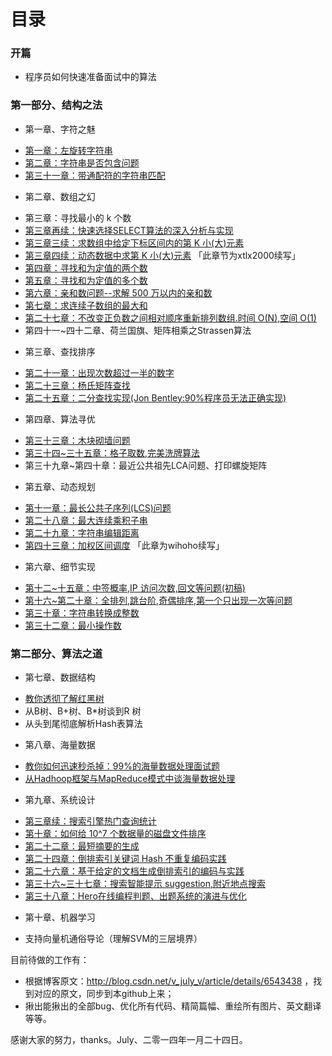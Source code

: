 目录
==============================

### 开篇
* 程序员如何快速准备面试中的算法


### 第一部分、结构之法
* 第一章、字符之魅
 - [第一章：左旋转字符串](01.0.md)
 - [第二章：字符串是否包含问题](02.0.md)
 - [第三十一章：带通配符的字符串匹配](31.0.md)
* 第二章、数组之幻
 - 第三章：寻找最小的 k 个数 
 - [第三章再续：快速选择SELECT算法的深入分析与实现](03.2.md)
 - [第三章三续：求数组中给定下标区间内的第 K 小(大)元素](03.3.md)
 - [第三章四续：动态数据中求第 K 小(大)元素](03.4.md) 「此章节为xtlx2000续写」
 - [第四章：寻找和为定值的两个数](04.0.md)
 - [第五章：寻找和为定值的多个数](05.0.md)
 - [第六章：亲和数问题--求解 500 万以内的亲和数](06.0.md)
 - [第七章：求连续子数组的最大和](07.0.md)
 - [第二十七章：不改变正负数之间相对顺序重新排列数组.时间 O(N),空间 O(1)](27.0.md)
 - 第四十一~四十二章、荷兰国旗、矩阵相乘之Strassen算法
* 第三章、查找排序
 - [第二十一章：出现次数超过一半的数字](21.0.md)
 - [第二十三章：杨氏矩阵查找](23.0.md)
 - [第二十五章：二分查找实现(Jon Bentley:90%程序员无法正确实现)](25.0.md)
* 第四章、算法寻优
 - [第三十三章：木块砌墙问题](33.0.md)
 - [第三十四~三十五章：格子取数,完美洗牌算法](34-35.0.md)
 - 第三十九章~第四十章：最近公共祖先LCA问题、打印螺旋矩阵 
* 第五章、动态规划
 - [第十一章：最长公共子序列(LCS)问题](11.0.md)
 - [第二十八章：最大连续乘积子串](28.0.md)
 - [第二十九章：字符串编辑距离](29.0.md)
 - [第四十三章：加权区间调度](43.0.md)  「此章为wihoho续写」
* 第六章、细节实现
 - [第十二~十五章：中签概率,IP 访问次数,回文等问题(初稿)](12~15.0.md)
 - [第十六~第二十章：全排列,跳台阶,奇偶排序,第一个只出现一次等问题](16.0~20.0.md)
 - [第三十章：字符串转换成整数](30.0.md)
 - [第三十二章：最小操作数](32.0.md)

### 第二部分、算法之道
* 第七章、数据结构
 - [教你透彻了解红黑树](07.1.md)
 - 从B树、B+树、B*树谈到R 树
 - 从头到尾彻底解析Hash表算法
* 第八章、海量数据
 - [教你如何迅速秒杀掉：99%的海量数据处理面试题](08.1.md)
 - [从Hadhoop框架与MapReduce模式中谈海量数据处理](08.2.md)
* 第九章、系统设计
 - [第三章续：搜索引擎热门查询统计](03.1.md)
 - [第十章：如何给 10^7 个数据量的磁盘文件排序](10.0.md)
 - [第二十二章：最短摘要的生成](22.0.md)
 - [第二十四章：倒排索引关键词 Hash 不重复编码实践](24.0.md)
 - [第二十六章：基于给定的文档生成倒排索引的编码与实践](26.0.md)
 - [第三十六~三十七章：搜索智能提示 suggestion,附近地点搜索](36.0~37.0.md)
 - [第三十八章：Hero在线编程判题、出题系统的演进与优化](38.0.md)
* 第十章、机器学习
 - 支持向量机通俗导论（理解SVM的三层境界）


目前待做的工作有：
 - 根据博客原文：http://blog.csdn.net/v_july_v/article/details/6543438 ，找到对应的原文，同步到本github上来；
 - 揪出能揪出的全部bug、优化所有代码、精简篇幅、重绘所有图片、英文翻译等等。

感谢大家的努力，thanks。July、二零一四年一月二十四日。
